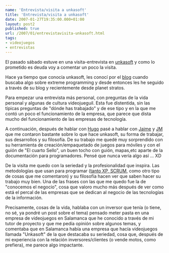 ```yaml
---
name: 'Entrevista/visita a unkasoft'
title: 'Entrevista/visita a unkasoft'
date: 2007-01-27T19:35:00.000+01:00
layout: post2
published: true
url: /2007/01/entrevistavisita-unkasoft.html
tags: 
- videojuegos
- entrevistas
---
```


El pasado sábado estuve en una visita-entrevista en [unkasoft](http://www.unkasoft.com/) y como lo prometido es deuda voy a comentar un poco la visita.  
  
Hace ya tiempo que conocía unkasoft, les conocí por el [blog](http://eskasiunblog.blogspot.com/) cuando buscaba algo sobre extreme programming y desde entonces les he seguido a través de su blog y recientemente desde planet stratos.  
  
Para empezar una entrevista más personal, con preguntas de la vida personal y algunas de cultura videojueguil. Esta fue distentida, sin las típicas preguntas de "dónde has trabajado" y de ese tipo y en la que me contó un poco el funcionamiento de la empresa, que parece que dista mucho del funcionamiento de las empresas de tecnología.  
  
A continuación, después de hablar con [Hugo](http://www.blogger.com/profile/25641237) pasé a hablar con [Jaime](http://www.blogger.com/profile/19978112) y [JM](http://www.blogger.com/profile/19972863) que me contaron bastante sobre lo que hace unkasoft, su forma de trabajar, sus desarrollos y su filosofía. De su trabajo me quedé muy sorprendido con su herramienta de creación/empaquetado de juegos para móviles y con el guión de "El cuarto Sello", un buen tocho con guión, mapas,etc aparte de la documentación para programadores. Pensé que nunca vería algo así ... XD  
  
De la visita me quedo con la seriedad y la profesionalidad que inspira. Las metodologías que usan para programar ([tanto XP, SCRUM](http://eskasiunblog.blogspot.com/2006/09/scrum-en-unkasoft-extreme-programming.html), como otro tipo de cosas que me comentaron) y su filosofía hacen ver que saben hacer su trabajo muy bien. Una de las frases con las que me quedo fue la de "conocemos el negocio", cosa que valoro mucho más después de ver como está el percal de las empresas que se dedican al negocio de las tecnologías de la información.  
  
Precisamente, cosas de la vida, hablaba con un inversor que tenía (o tiene, no sé, ya pondré un post sobre el tema) pensado meter pasta en una empresa de videojuegos en Salamanca que he conocido a través de mi tutor de proyecto y que me pedía opinión sobre algunos temas, y comentaba que en Salamanca había una empresa que hacía videojuegos llamada "Unkasoft" de la que destacaba su seriedad, cosa que, después de mi experiencia con la relación inversores/clientes (o vende motos, como prefiera), me parece algo impactante.